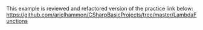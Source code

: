 This example is reviewed and refactored version of the practice link below:
https://github.com/arielhammon/CSharpBasicProjects/tree/master/LambdaFunctions
